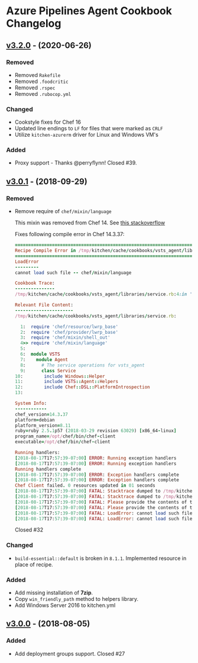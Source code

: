 # Azure Pipelines Agent Cookbook Changelog

## [v3.2.0](https://github.com/Microsoft/azure-pipelines-agent-cookbook/tree/v3.2.0) - (2020-06-26)

### Removed

- Removed `Rakefile`
- Removed `.foodcritic`
- Removed `.rspec`
- Removed `.rubocop.yml`

### Changed

- Cookstyle fixes for Chef 16
- Updated line endings to `LF` for files that were marked as `CRLF`
- Utilize `kitchen-azurerm` driver for Linux and Windows VM's

### Added

- Proxy support - Thanks @perryflynn! Closed #39.

## [v3.0.1](https://github.com/Microsoft/azure-pipelines-agent-cookbook/tree/v3.0.1) - (2018-09-29)

### Removed

- Remove require of `chef/mixin/language`

  This mixin was removed from Chef 14. See [this stackoverflow](https://stackoverflow.com/questions/49909084/cannot-load-such-file-chef-mixin-language)

  Fixes following compile error in Chef 14.3.37:

  ```ruby
  ================================================================================
  Recipe Compile Error in /tmp/kitchen/cache/cookbooks/vsts_agent/libraries/service.rb
  ================================================================================
  LoadError
  ---------
  cannot load such file -- chef/mixin/language

  Cookbook Trace:
  ---------------
  /tmp/kitchen/cache/cookbooks/vsts_agent/libraries/service.rb:4:in '<top (required)>'

  Relevant File Content:
  ----------------------
  /tmp/kitchen/cache/cookbooks/vsts_agent/libraries/service.rb:

    1:  require 'chef/resource/lwrp_base'
    2:  require 'chef/provider/lwrp_base'
    3:  require 'chef/mixin/shell_out'
    4>> require 'chef/mixin/language'
    5:
    6:  module VSTS
    7:    module Agent
    8:      # The service operations for vsts_agent
    9:      class Service
  10:        include Windows::Helper
  11:        include VSTS::Agent::Helpers
  12:        include Chef::DSL::PlatformIntrospection
  13:

  System Info:
  ------------
  chef_version=14.3.37
  platform=debian
  platform_version=8.11
  ruby=ruby 2.5.1p57 (2018-03-29 revision 63029) [x86_64-linux]
  program_name=/opt/chef/bin/chef-client
  executable=/opt/chef/bin/chef-client

  Running handlers:
  [2018-08-17T17:57:39-07:00] ERROR: Running exception handlers
  [2018-08-17T17:57:39-07:00] ERROR: Running exception handlers
  Running handlers complete
  [2018-08-17T17:57:39-07:00] ERROR: Exception handlers complete
  [2018-08-17T17:57:39-07:00] ERROR: Exception handlers complete
  Chef Client failed. 0 resources updated in 01 seconds
  [2018-08-17T17:57:39-07:00] FATAL: Stacktrace dumped to /tmp/kitchen/cache/chef-stacktrace.out
  [2018-08-17T17:57:39-07:00] FATAL: Stacktrace dumped to /tmp/kitchen/cache/chef-stacktrace.out
  [2018-08-17T17:57:39-07:00] FATAL: Please provide the contents of the stacktrace.out file if you file a bug report
  [2018-08-17T17:57:39-07:00] FATAL: Please provide the contents of the stacktrace.out file if you file a bug report
  [2018-08-17T17:57:39-07:00] FATAL: LoadError: cannot load such file -- chef/mixin/language
  [2018-08-17T17:57:39-07:00] FATAL: LoadError: cannot load such file -- chef/mixin/language
  ```

  Closed #32

### Changed

- `build-essential::default` is broken in `8.1.1`. Implemented resource in place of recipe.

### Added

- Add missing installation of **7zip**.
- Copy `win_friendly_path` method to helpers library.
- Add Windows Server 2016 to kitchen.yml

## [v3.0.0](https://github.com/Microsoft/azure-pipelines-agent-cookbook/tree/v3.0.0) - (2018-08-05)

### Added

- Add deployment groups support. Closed #27
